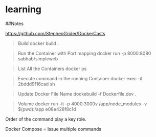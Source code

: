 # learning

##Notes

https://github.com/StephenGrider/DockerCasts

> Build
docker build .


> Run the Container with Port mapping
docker run -p 8000:8080 sabhab/simpleweb


> List All the Containers
docker ps


> Execute command in the running Container
docker exec -it 2bddd9f16cad sh


> Update Docker File Name
dockebuild -f Dockerfile.dev .


> Volume
docker run -it -p 4000:3000v /app/node_modules  -v $(pwd):/app  e08e428f8c1d


Order of the command play a key role.


Docker Compose = Issue multiple commands


